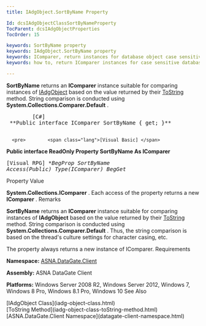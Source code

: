 ```yaml
---
title: IAdgObject.SortByName Property

Id: dcsIAdgObjectClassSortByNameProperty
TocParent: dcsIAdgObjectProperties
TocOrder: 15

keywords: SortByName property
keywords: IAdgObject.SortByName property
keywords: IComparer, return instances for database object case sensitive string comparision
keywords: how to, return IComparer instances for case sensitive database object string comparision

---
```


**SortByName** returns an **IComparer** instance suitable for comparing instances of [IAdgObject](iadg-object-class.html) based on the value returned by their [ToString](iadg-object-class-toString-method.html) method. String comparison is conducted using **System.Collections.Comparer.Default** .
<pre>        <span class="lang">[C#]</span>
 **Public interface IComparer SortByName { get; }** 
      </pre>
      <pre>        <span class="lang">[Visual Basic] </span>
 **Public interface ReadOnly Property SortByName As IComparer** 
      </pre>
      <pre class="prettyprint">
        <span class="lang">[Visual RPG]</span>
 **BegProp SortByName Access(*Public) Type(IComparer)
   BegGet** 
      </pre>

Property Value

**System.Collections.IComparer** . Each access of the property returns a new **IComparer** .
Remarks

**SortByName** returns an **IComparer** instance suitable for comparing instances of **IAdgObject** based on the value returned by their [ToString](iadg-object-class-toString-method.html) method. String comparison is conducted using **System.Collections.Comparer.Default** . Thus, the string comparison is based on the thread's culture settings for character casing, etc.

The property always returns a new instance of IComparer.
Requirements

**Namespace:** [ASNA.DataGate.Client](datagate-client-namespace.html) 

**Assembly:** ASNA DataGate Client

**Platforms:** Windows Server 2008 R2, Windows Server 2012, Windows 7, Windows 8 Pro, Windows 8.1 Pro, Windows 10
See Also

<dl />
      [IAdgObject Class](iadg-object-class.html)
      <br />
      [ToString Method](iadg-object-class-toString-method.html)
      <br />
      [ASNA.DataGate.Client Namespace](datagate-client-namespace.html)

